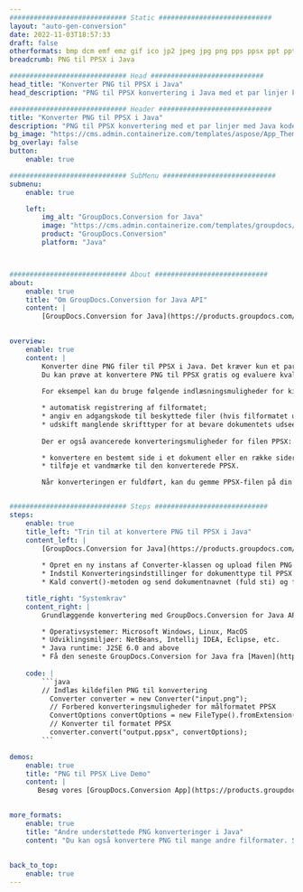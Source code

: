 ```yaml
---
############################# Static ############################
layout: "auto-gen-conversion"
date: 2022-11-03T18:57:33
draft: false
otherformats: bmp dcm emf emz gif ico jp2 jpeg jpg png pps ppsx ppt pptx psb psd svg svgz tga tif tiff webp wmf wmz
breadcrumb: PNG til PPSX i Java

############################# Head ############################
head_title: "Konverter PNG til PPSX i Java"
head_description: "PNG til PPSX konvertering i Java med et par linjer kode. Konverter over 160 filformater ved hjælp af GroupDocs dokumentkonverterings-API for Java"

############################# Header ############################
title: "Konverter PNG til PPSX i Java"
description: "PNG til PPSX konvertering med et par linjer med Java kode"
bg_image: "https://cms.admin.containerize.com/templates/aspose/App_Themes/V3/images/bg/header1.png"
bg_overlay: false
button:
    enable: true

############################# SubMenu ############################
submenu:
    enable: true

    left:
        img_alt: "GroupDocs.Conversion for Java"
        image: "https://cms.admin.containerize.com/templates/groupdocs/images/product-logos/90x90-noborder/groupdocs-conversion-java.png"
        product: "GroupDocs.Conversion"
        platform: "Java"



############################# About ############################
about:
    enable: true
    title: "Om GroupDocs.Conversion for Java API"
    content: |
        [GroupDocs.Conversion for Java](https://products.groupdocs.com/conversion/java/) er en avanceret filformatkonverterings-API til konvertering mellem populære billed- og dokumentformater såsom Microsoft Office, OpenDocument, PDF, HTML, e-mail, CAD. og meget mere med blot et par linjer kode. Den native API registrerer automatisk formaterne af de originale dokumenter og tilbyder mange muligheder for at tilpasse de konverterede dokumenter. Sammen med funktionen til at udtrække information fra et dokument, understøtter den også caching af konverteringsresultaterne til den lokale disk som standard. Enhver form for cachelagring kan dog understøttes ved at implementere de passende grænseflader - Amazon S3, Dropbox, Google Drive, Windows Azure, Reddis eller andre.
    

overview:
    enable: true
    content: |
        Konverter dine PNG filer til PPSX i Java. Det kræver kun et par linjer med Java kode på enhver platform efter eget valg, såsom Windows, Linux, macOS.
        Du kan prøve at konvertere PNG til PPSX gratis og evaluere kvaliteten af ​​konverteringsresultaterne. Sammen med simple filkonverteringsscripts kan du prøve mere sofistikerede muligheder for at indlæse PNG-kildefilen og gemme PPSX-outputtet. 
        
        For eksempel kan du bruge følgende indlæsningsmuligheder for kilden PNG:

        * automatisk registrering af filformatet;
        * angiv en adgangskode til beskyttede filer (hvis filformatet understøtter det);
        * udskift manglende skrifttyper for at bevare dokumentets udseende.
        
        Der er også avancerede konverteringsmuligheder for filen PPSX:

        * konvertere en bestemt side i et dokument eller en række sider;
        * tilføje et vandmærke til den konverterede PPSX.

        Når konverteringen er fuldført, kan du gemme PPSX-filen på din lokale filsti eller på et tredjepartslager såsom FTP, Amazon S3, Google Drive, Dropbox osv. Bemærk venligst - for at konvertere PNG til PPSX, behøver du ikke installere yderligere software, såsom MS Office, Open Office, Adobe Acrobat Reader osv.


############################# Steps ############################
steps:
    enable: true
    title_left: "Trin til at konvertere PNG til PPSX i Java"
    content_left: |
        [GroupDocs.Conversion for Java](https://products.groupdocs.com/conversion/java/) giver udviklere mulighed for nemt at konvertere PNG fil til PPSX med et par linjer kode.
        
        * Opret en ny instans af Converter-klassen og upload filen PNG med den fulde sti
        * Indstil Konverteringsindstillinger for dokumenttype til PPSX
        * Kald convert()-metoden og send dokumentnavnet (fuld sti) og formatet (PPSX) som en parameter

    title_right: "Systemkrav"
    content_right: |
        Grundlæggende konvertering med GroupDocs.Conversion for Java API kan udføres med blot et par linjer kode. Vores API'er understøttes på alle større platforme og operativsystemer. Før du udfører koden nedenfor, skal du sørge for, at du har følgende forudsætninger installeret på dit system.

        * Operativsystemer: Microsoft Windows, Linux, MacOS
        * Udviklingsmiljøer: NetBeans, Intellij IDEA, Eclipse, etc.
        * Java runtime: J2SE 6.0 and above
        * Få den seneste GroupDocs.Conversion for Java fra [Maven](https://repository.groupdocs.com/webapp/#/artifacts/browse/tree/General/repo/com/groupdocs/groupdocs-conversion)
         
    code: |
        ```java    
        // Indlæs kildefilen PNG til konvertering
          Converter converter = new Converter("input.png");
          // Forbered konverteringsmuligheder for målformatet PPSX
          ConvertOptions convertOptions = new FileType().fromExtension("ppsx").getConvertOptions();
          // Konverter til formatet PPSX
          converter.convert("output.ppsx", convertOptions);
        ```

demos:
    enable: true
    title: "PNG til PPSX Live Demo"
    content: |
       Besøg vores [GroupDocs.Conversion App](https://products.groupdocs.app/conversion/family) websted, og prøv PNG til PPSX konvertering nu. Den gratis demo har følgende fordele
          

more_formats:
    enable: true
    title: "Andre understøttede PNG konverteringer i Java"
    content: "Du kan også konvertere PNG til mange andre filformater. Se venligst listen nedenfor."
       
       
back_to_top:
    enable: true
---
```

